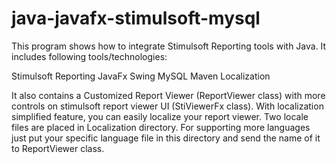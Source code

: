 # java-javafx-stimulsoft-mysql

This program shows how to integrate Stimulsoft Reporting tools with Java.
It includes following tools/technologies:

Stimulsoft Reporting
JavaFx
Swing
MySQL
Maven
Localization

It also contains a Customized Report Viewer (ReportViewer class) with more controls on stimulsoft report viewer UI (StiViewerFx class).
With localization simplified feature, you can easily localize your report viewer. Two locale files are placed in Localization directory.
For supporting more languages just put your specific language file in this directory and send the name of it to ReportViewer class.
